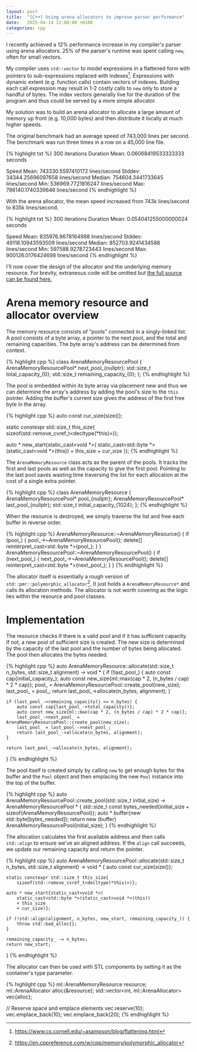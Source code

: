 ```yaml
---
layout: post
title:  "[C++] Using arena allocators to improve parser performance"
date:   2025-04-14 12:00:00 +0100
categories: cpp
---
```


I recently achieved a 12% performance increase in my compiler's parser using arena allocators.
25% of the parser's runtime was spent calling `new`, often for small vectors.

My compiler uses `std::vector` to model expressions in a flattened form with pointers to sub-expressions replaced with indexes[^1].
Expressions with dynamic extent (e.g. function calls) contain vectors of indexes.
Building each call expression may result in 1-2 costly calls to `new` only to store a handful of bytes.
The index vectors generally live for the duration of the program and thus could be served by a more simple allocator.

My solution was to build an arena allocator to allocate a large amount of memory up front (e.g. 10,000 bytes) and then distribute it locally at much higher speeds.

The original benchmark had an average speed of 743,000 lines per second.
The benchmark was run three times in a row on a 45,000 line file.

{% highlight txt %}
300 iterations
Duration
Mean: 0.06068419533333333 seconds

Speed
Mean:   743330.5597410172 lines/second
Stddev: 34344.25696097658 lines/second
Median: 754604.3441733645 lines/second
Min:    536969.7721816247 lines/second
Max:    786140.1740339646 lines/second
{% endhighlight %}

With the arena allocator, the mean speed increased from 743k lines/second to 835k lines/second.

{% highlight txt %}
300 iterations
Duration
Mean: 0.054041255000000024 seconds

Speed
Mean:   835976.9678164988 lines/second
Stddev: 49118.10943593509 lines/second
Median: 852703.9241434588 lines/second
Min:    597588.9278723443 lines/second
Max:    900126.0176424698 lines/second
{% endhighlight %}

I'll now cover the design of the allocator and the underlying memory resource.
For brevity, extraneous code will be omitted but [the full source can be found here.](https://github.com/nukethebees/containers/commit/bed6d97bb7bd998ad66427cc89da1419ca8a608a)

# Arena memory resource and allocator overview

The memory resource consists of "pools" connected in a singly-linked list.
A pool consists of a byte array, a pointer to the next pool, and the total and remaining capacities.
The byte array's address can be determined from context.

{% highlight cpp %}
class ArenaMemoryResourcePool {
    ArenaMemoryResourcePool* next_pool_{nullptr};
    std::size_t total_capacity_{0};
    std::size_t remaining_capacity_{0};
};
{% endhighlight %}

The pool is embedded within its byte array via placement new and thus we can determine the array's address by adding the pool's size to the `this` pointer.
Adding the buffer's current size gives the address of the first free byte in the array.

{% highlight cpp %}
auto const cur_size{size()};

static constexpr std::size_t this_size{
    sizeof(std::remove_cvref_t<decltype(*this)>)};

auto * new_start{static_cast<void *>(
    static_cast<std::byte *>(static_cast<void *>(this))
    + this_size
    + cur_size
)};
{% endhighlight %}

The `ArenaMemoryResource` class acts as the parent of the pools.
It tracks the first and last pools as well as the capacity to give the first pool.
Pointing to the last pool saves wasting time traversing the list for each allocation at the cost of a single extra pointer.

{% highlight cpp %}
class ArenaMemoryResource {
    ArenaMemoryResourcePool* pool_{nullptr};
    ArenaMemoryResourcePool* last_pool_{nullptr};
    std::size_t initial_capacity_{1024};
};
{% endhighlight %}

When the resource is destroyed, we simply traverse the list and free each buffer in reverse order.

{% highlight cpp %}
ArenaMemoryResource::~ArenaMemoryResource() {
    if (pool_) {
        pool_->~ArenaMemoryResourcePool();
        delete[] reinterpret_cast<std::byte *>(pool_);
    }
}
ArenaMemoryResourcePool::~ArenaMemoryResourcePool() {
    if (next_pool_) {
        next_pool_->~ArenaMemoryResourcePool();
        delete[] reinterpret_cast<std::byte *>(next_pool_);
    }
}
{% endhighlight %}

The allocator itself is essentially a rough version of `std::pmr::polymorphic_allocator`[^2].
It just holds a `ArenaMemoryResource*` and calls its allocation methods.
The allocator is not worth covering as the logic lies within the resource and pool classes.

# Implementation

The resource checks if there is a valid pool and if it has sufficient capacity.
If not, a new pool of sufficient size is created.
The new size is determined by the capacity of the last pool and the number of bytes being allocated.
The pool then allocates the bytes needed.

{% highlight cpp %}
auto ArenaMemoryResource::allocate(std::size_t n_bytes, std::size_t alignment) -> void * {
    if (!last_pool_) {
        auto const cap{initial_capacity_};
        auto const new_size{ml::max(cap * 2, (n_bytes / cap) * 2 * cap)};
        pool_ = ArenaMemoryResourcePool::create_pool(new_size);
        last_pool_ = pool_;
        return last_pool_->allocate(n_bytes, alignment);
    }

    if (last_pool_->remaining_capacity() <= n_bytes) {
        auto const cap{last_pool_->total_capacity()};
        auto const new_size{ml::max(cap * 2, (n_bytes / cap) * 2 * cap)};
        last_pool_->next_pool_ = ArenaMemoryResourcePool::create_pool(new_size);
        last_pool_ = last_pool_->next_pool_;
        return last_pool_->allocate(n_bytes, alignment);
    }

    return last_pool_->allocate(n_bytes, alignment);
}
{% endhighlight %}

The pool itself is created simply by calling `new` to get enough bytes for the buffer and the `Pool` object and then emplacing the new `Pool` instance into the top of the buffer.

{% highlight cpp %}
auto ArenaMemoryResourcePool::create_pool(std::size_t initial_size) -> ArenaMemoryResourcePool * {
    std::size_t const bytes_needed{initial_size + sizeof(ArenaMemoryResourcePool)};
    auto * buffer{new std::byte[bytes_needed]};
    return new (buffer) ArenaMemoryResourcePool(initial_size);
}
{% endhighlight %}

The allocation calculates the first available address and then calls `std::align` to ensure we've an aligned address.
If the `align` call succeeds, we update our remaining capacity and return the pointer.

{% highlight cpp %}
auto ArenaMemoryResourcePool::allocate(std::size_t n_bytes, std::size_t alignment) -> void * {
    auto const cur_size{size()};

    static constexpr std::size_t this_size{
        sizeof(std::remove_cvref_t<decltype(*this)>)};

    auto * new_start{static_cast<void *>(
        static_cast<std::byte *>(static_cast<void *>(this))
        + this_size
        + cur_size)};

    if (!std::align(alignment, n_bytes, new_start, remaining_capacity_)) {
        throw std::bad_alloc{};
    }

    remaining_capacity_ -= n_bytes;
    return new_start;
}
{% endhighlight %}

The allocator can then be used with STL components by setting it as the container's type parameter.

{% highlight cpp %}
ml::ArenaMemoryResource resource;
ml::ArenaAllocator<int> alloc{&resource};
std::vector<int, ml::ArenaAllocator<int>> vec{alloc};

// Reserve space and emplace elements
vec.reserve(10);
vec.emplace_back(10);
vec.emplace_back(20);
{% endhighlight %}

[^1]: <https://www.cs.cornell.edu/~asampson/blog/flattening.html>
[^2]: <https://en.cppreference.com/w/cpp/memory/polymorphic_allocator>